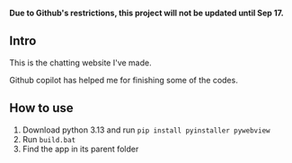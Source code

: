
**Due to Github's restrictions, this project will not be updated until Sep 17.**

## Intro
This is the chatting website I've made.

Github copilot has helped me for finishing some of the codes.

## How to use

1. Download python 3.13 and run `pip install pyinstaller pywebview`
2. Run `build.bat`
3. Find the app in its parent folder
